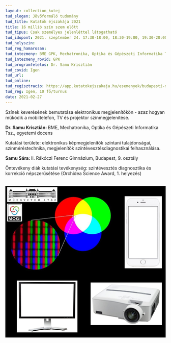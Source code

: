 ```yaml
---
layout: collection_kutej
tud_slogen: Jövőformáló tudomány
tud_title: Kutatók éjszakája 2021
title: 16 millió szín szem előtt
tud_tipus: Csak személyes jelenléttel látogatható
tud_idopont: 2021. szeptember 24. 17:30-18:00, 18:30-19:00, 19:30-20:00 
tud_helyszin:
tud_reg_hamarosan:
tud_intezmeny: BME GPK, Mechatronika, Optika és Gépészeti Informatika Tanszék
tud_intezmeny_rovid: GPK
tud_programfelelos: Dr. Samu Krisztián
tud_covid: Igen
tud_url:
tud_online:
tud_regisztracio: https://app.kutatokejszakaja.hu/esemenyek/budapesti-muszaki-es-gazdasagtudomanyi-egyetem/16-millio-szin-szem-elott
tud_reg: Igen, 10 fő/turnus
date: 2021-02-27
---
```


Színek keverésének bemutatása elektronikus megjelenítőkön - azaz hogyan működik a mobiltelefon, TV és projektor színmegjelenítése.

<b>Dr. Samu Krisztián: </b> BME, Mechatronika, Optika és Gépészeti Informatika Tsz., egyetemi docens

Kutatási területe: elektronikus képmegjelenítők színtani tulajdonságai, színméréstechnika, megjelenítők színtévesztésdiagnostikai felhasználása.

<b>Samu Sára: </b>II. Rákóczi Ferenc Gimnázium, Budapest, 9. osztály

Öntevékeny diák kutatási tevékenység: színtévesztés diagnosztika és korrekció népszerűsétése (Orchidea Science Award, 1. helyezés)<br><br>

<img src="images/16_millio_szin.jpg" max-width="500" class="center">
